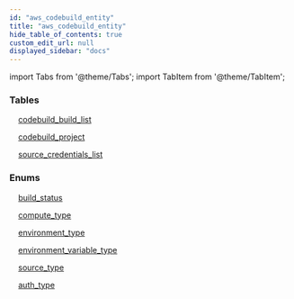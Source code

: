 ```yaml
---
id: "aws_codebuild_entity"
title: "aws_codebuild_entity"
hide_table_of_contents: true
custom_edit_url: null
displayed_sidebar: "docs"
---
```


import Tabs from '@theme/Tabs';
import TabItem from '@theme/TabItem';

<Tabs>
  <TabItem value="Components" label="Components" default>

### Tables

    [codebuild_build_list](../../aws/tables/aws_codebuild_entity_build.CodebuildBuildList)

    [codebuild_project](../../aws/tables/aws_codebuild_entity_project.CodebuildProject)

    [source_credentials_list](../../aws/tables/aws_codebuild_entity_source_credentials.SourceCredentialsList)

### Enums
    [build_status](../../aws/enums/aws_codebuild_entity_build.BuildStatus)

    [compute_type](../../aws/enums/aws_codebuild_entity_project.ComputeType)

    [environment_type](../../aws/enums/aws_codebuild_entity_project.EnvironmentType)

    [environment_variable_type](../../aws/enums/aws_codebuild_entity_project.EnvironmentVariableType)

    [source_type](../../aws/enums/aws_codebuild_entity_project.SourceType)

    [auth_type](../../aws/enums/aws_codebuild_entity_source_credentials.AuthType)

</TabItem>
  <TabItem value="Code examples" label="Code examples">

</TabItem>
</Tabs>
